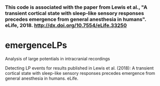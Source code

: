 
### This code is associated with the paper from Lewis et al., "A transient cortical state with sleep-like sensory responses precedes emergence from general anesthesia in humans". eLife, 2018. http://dx.doi.org/10.7554/eLife.33250

# emergenceLPs
Analysis of large potentials in intracranial recordings

Detecting LP events for results published in Lewis et al. (2018): A transient cortical state with sleep-like sensory responses precedes emergence from general anesthesia in humans. eLife.

